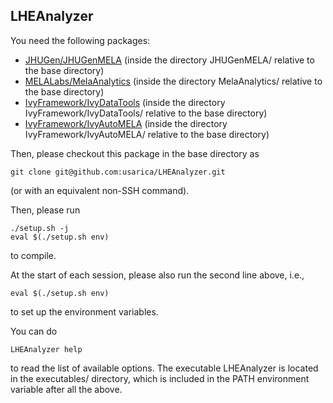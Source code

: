 ## LHEAnalyzer

You need the following packages:
- [JHUGen/JHUGenMELA](https://github.com/JHUGen/JHUGenMELA) (inside the directory JHUGenMELA/ relative to the base directory)
- [MELALabs/MelaAnalytics](https://github.com/MELALabs/MelaAnalytics) (inside the directory MelaAnalytics/ relative to the base directory)
- [IvyFramework/IvyDataTools](https://github.com/IvyFramework/IvyDataTools) (inside the directory IvyFramework/IvyDataTools/ relative to the base directory)
- [IvyFramework/IvyAutoMELA](https://github.com/IvyFramework/IvyAutoMELA) (inside the directory IvyFramework/IvyAutoMELA/ relative to the base directory)

Then, please checkout this package in the base directory as
```
git clone git@github.com:usarica/LHEAnalyzer.git
```
(or with an equivalent non-SSH command).

Then, please run
```
./setup.sh -j
eval $(./setup.sh env)
```
to compile.

At the start of each session, please also run the second line above, i.e.,
```
eval $(./setup.sh env)
```
to set up the environment variables.

You can do
```
LHEAnalyzer help
```
to read the list of available options.
The executable LHEAnalyzer is located
in the executables/ directory,
which is included in the PATH environment variable after all the above.
